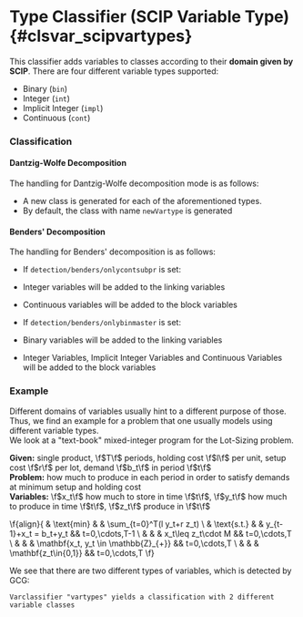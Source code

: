 # Type Classifier (SCIP Variable Type) {#clsvar_scipvartypes}

This classifier adds variables to classes according to their **domain given by SCIP**.
There are four different variable types supported:

 * Binary (`bin`)
 * Integer (`int`)
 * Implicit Integer (`impl`)
 * Continuous (`cont`)

### Classification
#### Dantzig-Wolfe Decomposition

The handling for Dantzig-Wolfe decomposition mode is as follows:

 * A new class is generated for each of the aforementioned types.
 * By default, the class with name `newVartype` is generated

#### Benders' Decomposition
The handling for Benders' decomposition is as follows:

 * If `detection/benders/onlycontsubpr` is set:
  * Integer variables will be added to the linking variables
  * Continuous variables will be added to the block variables

 * If `detection/benders/onlybinmaster` is set:
  * Binary variables will be added to the linking variables
  * Integer Variables, Implicit Integer Variables and Continuous Variables will be added to the block variables

### Example
Different domains of variables usually hint to a different purpose of those.
Thus, we find an example for a problem that one usually models using different variable types.<br>
We look at a "text-book" mixed-integer program for the Lot-Sizing problem.

**Given:** single product, \f$T\f$ periods, holding cost \f$l\f$ per unit, setup cost \f$r\f$ per lot, demand \f$b_t\f$ in period \f$t\f$ <br>
**Problem:** how much to produce in each period in order to satisfy demands at minimum setup and holding cost  <br>
**Variables:** \f$x_t\f$ how much to store in time \f$t\f$, \f$y_t\f$ how much to produce in time \f$t\f$, \f$z_t\f$ produce in \f$t\f$

\f{align}{
  & \text{min}
  & & \sum_{t=0}^T(l y_t+r z_t) \\
  & \text{s.t.} & & y_{t-1}+x_t = b_t+y_t && t=0,\cdots,T-1 \\
  & & & x_t\leq z_t\cdot M && t=0,\cdots,T \\
  & & & \mathbf{x_t, y_t \in \mathbb{Z}_{+}} && t=0,\cdots,T \\
  & & & \mathbf{z_t\in\{0,1\}} && t=0,\cdots,T
  \f}

We see that there are two different types of variables, which is detected by GCG:

    Varclassifier "vartypes" yields a classification with 2 different variable classes
